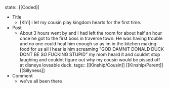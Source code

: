 state:: [[Coded]]

- Title
	- [Kh1] i let my cousin play kingdom hearts for the first time.
- Post
	- About 3 hours went by and i had left the room for about half an hour once he got to the first boss in traverse town. He was having trouble and no one could heal him enough so as im in the kitchen making food for us all i hear is him screaming "GOD DAMNIT DONALD DUCK DONT BE SO FUCKING STUPID" my mom heard it and couldnt stop laughing and couldnt figure out why my cousin would be pissed off at disneys loveable duck.
	  tags:: [[Kinship/Cousin]] [[Kinship/Parent]] [[Sillyness]]
- Comment
	- we've all been there